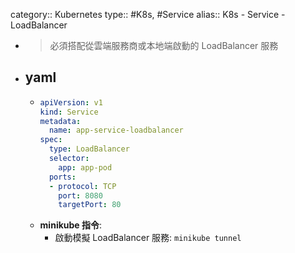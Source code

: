 category:: Kubernetes
type:: #K8s, #Service
alias:: K8s - Service - LoadBalancer

- > 必須搭配從雲端服務商或本地端啟動的 LoadBalancer 服務
- ## yaml
	- ```yaml
	  apiVersion: v1
	  kind: Service
	  metadata:
	    name: app-service-loadbalancer
	  spec:
	    type: LoadBalancer
	    selector:
	      app: app-pod
	    ports:
	    - protocol: TCP
	      port: 8080
	      targetPort: 80
	  ```
	- **minikube 指令**:
		- 啟動模擬 LoadBalancer 服務: `minikube tunnel`